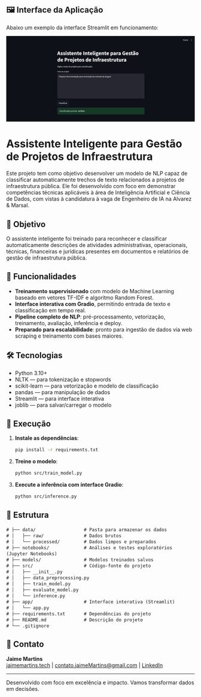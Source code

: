 ## 🖼️ Interface da Aplicação

Abaixo um exemplo da interface Streamlit em funcionamento:

![Interface da aplicação](assets/exemplo-interface.png)

# Assistente Inteligente para Gestão de Projetos de Infraestrutura


Este projeto tem como objetivo desenvolver um modelo de NLP capaz de classificar automaticamente trechos de texto relacionados a projetos de infraestrutura pública. Ele foi desenvolvido com foco em demonstrar competências técnicas aplicáveis à área de Inteligência Artificial e Ciência de Dados, com vistas à candidatura à vaga de Engenheiro de IA na Alvarez & Marsal.

## 🎯 Objetivo

O assistente inteligente foi treinado para reconhecer e classificar automaticamente descrições de atividades administrativas, operacionais, técnicas, financeiras e jurídicas presentes em documentos e relatórios de gestão de infraestrutura pública.

## 🧠 Funcionalidades

- **Treinamento supervisionado** com modelo de Machine Learning baseado em vetores TF-IDF e algoritmo Random Forest.
- **Interface interativa com Gradio**, permitindo entrada de texto e classificação em tempo real.
- **Pipeline completo de NLP**: pré-processamento, vetorização, treinamento, avaliação, inferência e deploy.
- **Preparado para escalabilidade**: pronto para ingestão de dados via web scraping e treinamento com bases maiores.

## 🛠️ Tecnologias

- Python 3.10+
- NLTK — para tokenização e stopwords
- scikit-learn — para vetorização e modelo de classificação
- pandas — para manipulação de dados
- Streamlit — para interface interativa
- joblib — para salvar/carregar o modelo


## 🚀 Execução

1. **Instale as dependências**:
   ```bash
   pip install -r requirements.txt
   ```

2. **Treine o modelo**:
   ```bash
   python src/train_model.py
   ```

3. **Execute a inferência com interface Gradio**:
   ```bash
   python src/inference.py
   ```

## 📁 Estrutura

```
# ├── data/                  # Pasta para armazenar os dados
# │   ├── raw/               # Dados brutos
# │   └── processed/         # Dados limpos e preparados
# ├── notebooks/             # Análises e testes exploratórios (Jupyter Notebooks)
# ├── models/                # Modelos treinados salvos
# ├── src/                   # Código-fonte do projeto
# │   ├── __init__.py
# │   ├── data_preprocessing.py
# │   ├── train_model.py
# │   ├── evaluate_model.py
# │   └── inference.py
# ├── app/                   # Interface interativa (Streamlit)
# │   └── app.py
# ├── requirements.txt       # Dependências do projeto
# ├── README.md              # Descrição do projeto
# └── .gitignore
```

## 📩 Contato

**Jaime Martins**  
[jaimemartins.tech](http://jaimemartins.tech) | contato.jaimeMartins@gmail.com | [LinkedIn](https://www.linkedin.com/in/jaime-martins-de-oliveira/)

---

Desenvolvido com foco em excelência e impacto. Vamos transformar dados em decisões.
